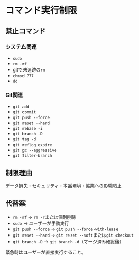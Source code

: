 # コマンド実行制限

## 禁止コマンド

### システム関連

- `sudo`
- `rm -rf`
- gitで未追跡の`rm`
- `chmod 777`
- `dd`

### Git関連

- `git add`
- `git commit`
- `git push --force`
- `git reset --hard`
- `git rebase -i`
- `git branch -D`
- `git tag -d`
- `git reflog expire`
- `git gc --aggressive`
- `git filter-branch`

## 制限理由

データ損失・セキュリティ・本番環境・協業への影響防止

## 代替案

- `rm -rf` → `rm -r`または個別削除
- `sudo` → ユーザーが手動実行
- `git push --force` → `git push --force-with-lease`
- `git reset --hard` → `git reset --soft`または`git checkout`
- `git branch -D` → `git branch -d`（マージ済み確認後）

緊急時はユーザーが直接実行すること。
